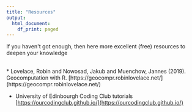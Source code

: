 ```yaml
---
title: "Resources"
output:
  html_document:
    df_print: paged
---
```


If you haven't got enough, then here more excellent (free) resources to deepen your knowledge

<br>
* Lovelace, Robin and Nowosad, Jakub and Muenchow, Jannes (2019). Geocomputation with R. [https://geocompr.robinlovelace.net/](https://geocompr.robinlovelace.net/)

* University of Edinbourgh Coding Club tutorials [https://ourcodingclub.github.io/](https://ourcodingclub.github.io/)
